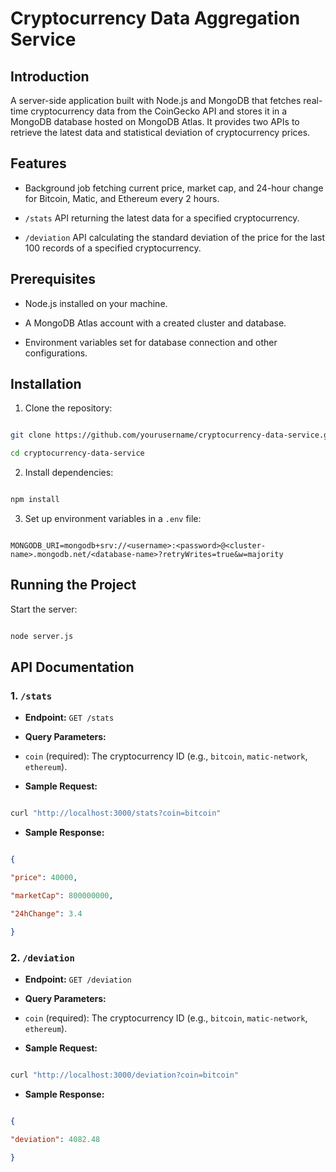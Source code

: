 # Cryptocurrency Data Aggregation Service

## Introduction

A server-side application built with Node.js and MongoDB that fetches real-time cryptocurrency data from the CoinGecko API and stores it in a MongoDB database hosted on MongoDB Atlas. It provides two APIs to retrieve the latest data and statistical deviation of cryptocurrency prices.

## Features

- Background job fetching current price, market cap, and 24-hour change for Bitcoin, Matic, and Ethereum every 2 hours.

- `/stats` API returning the latest data for a specified cryptocurrency.

- `/deviation` API calculating the standard deviation of the price for the last 100 records of a specified cryptocurrency.

## Prerequisites

- Node.js installed on your machine.

- A MongoDB Atlas account with a created cluster and database.

- Environment variables set for database connection and other configurations.

## Installation

1. Clone the repository:

```bash

git clone https://github.com/yourusername/cryptocurrency-data-service.git

cd cryptocurrency-data-service

```

2. Install dependencies:

```bash

npm install

```

3. Set up environment variables in a `.env` file:

```

MONGODB_URI=mongodb+srv://<username>:<password>@<cluster-name>.mongodb.net/<database-name>?retryWrites=true&w=majority

```

## Running the Project

Start the server:

```bash

node server.js

```

## API Documentation

### 1. `/stats`

- **Endpoint:** `GET /stats`

- **Query Parameters:**

- `coin` (required): The cryptocurrency ID (e.g., `bitcoin`, `matic-network`, `ethereum`).

- **Sample Request:**

```bash

curl "http://localhost:3000/stats?coin=bitcoin"

```

- **Sample Response:**

```json

{

"price": 40000,

"marketCap": 800000000,

"24hChange": 3.4

}

```

### 2. `/deviation`

- **Endpoint:** `GET /deviation`

- **Query Parameters:**

- `coin` (required): The cryptocurrency ID (e.g., `bitcoin`, `matic-network`, `ethereum`).

- **Sample Request:**

```bash

curl "http://localhost:3000/deviation?coin=bitcoin"

```

- **Sample Response:**

```json

{

"deviation": 4082.48

}

```



